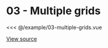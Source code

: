 <script setup>
import Example03MultipleGrids from '@/example/03-multiple-grids.vue'
</script>

# 03 - Multiple grids

<ClientOnly>
  <Example03MultipleGrids />
</ClientOnly>

<<< @/example/03-multiple-grids.vue

[View source](https://github.com/merfais/vue-grid-layout-v3/blob/master/website/src/example/03-multiple-grids.vue)

